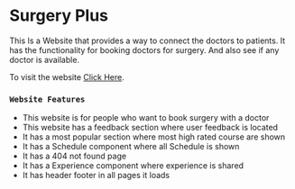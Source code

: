 # Surgery Plus

This Is a Website that provides a way to connect the doctors to patients.
It has the functionality for booking doctors for surgery. And also see
if any doctor is available.

To visit the website [Click Here](https://fireforhero.web.app/).


### `Website Features`

* This website is for people who want to book surgery with a doctor
* This website has a feedback section where user feedback is located
* It has a most popular section where most high rated course are shown
* It has a Schedule component where all Schedule is shown
* It has a 404 not found page
* It has a Experience component where experience is shared
* It has header footer in all pages it loads
